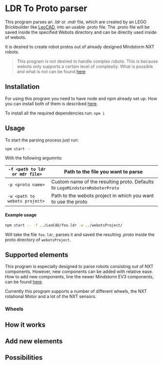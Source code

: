 # LDR To Proto parser

This program parses an _.ldr_ or _.mdr_ file, which are created by an LEGO Brickbuilder like [LeoCAD](#TODO), into an usable .proto file. The .proto file will be saved inside the specified Webots directory and can be directly used inside of webots.

It is desired to create robot protos out of already designed Mindstorm NXT robots.

> This program is not desired to handle complex robots. This is because webots only supports a certain level of complexity. What is possible and what is not can be found [here](#TODO)

## Installation

For using this program you need to have node and npm already set up. How you can install both of them is described [here](#TODO).

To install all the required dependencies run: `npm i`

## Usage

To start the parsing process just run:

```bash
npm start --
```

With the following argumnts:

| `-f <path to ldr or mdr file>` | Path to the file you want to parse                                          |
| ------------------------------ | --------------------------------------------------------------------------- |
| `-p <proto name>`              | Custom name of the resulting proto. Defaults to `LegoMindstormRoboterProto` |
| `-w <path to webots project>`  | Path to the webots project in which you want to use the proto               |

#### Example usage

```bash
npm start -- -f ../LeoCAD/foo.ldr -w ../webotsProject/
```

Will take the file `foo.ldr`, parses it and saved the resulting _.proto_ inside the proto directory of `webotsProject`.

## Supported elements

This program is especially designed to parse robots consisting out of NXT components. However, new components can be added with relative ease. How to add new components, line the newer Mindstorm EV3 components, can be found [here](#TODO).

Currently this program supports a number of different wheels, the NXT rotational Motor and a lot of the NXT sensors.

### Wheels

## How it works

## Add new elements

## Possibilities
